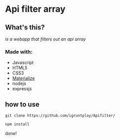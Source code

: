 # Api filter array

## What's this?

*is a webapp that filters out an api array*

### Made with:
* Javascript
* HTML5
* CSS3
* [Materialize](https://materializecss.com/)
* nodejs
* expressjs

## how to use

```
git clone https://github.com/igruntplay/Apifilter/
```

```
npm install
```

done!
